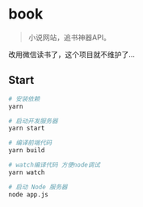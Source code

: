 # book

> 小说网站，追书神器API。

改用微信读书了，这个项目就不维护了...

## Start

``` bash
# 安装依赖
yarn

# 启动开发服务器
yarn start

# 编译前端代码
yarn build

# watch编译代码 方便node调试
yarn watch

# 启动 Node 服务器
node app.js
```
